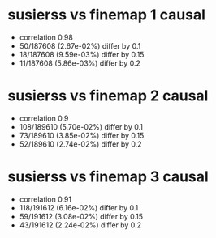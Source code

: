# susierss vs finemap  1 causal

- correlation 0.98
- 50/187608 (2.67e-02%) differ by 0.1
- 18/187608 (9.59e-03%) differ by 0.15
- 11/187608 (5.86e-03%) differ by 0.2


# susierss vs finemap  2 causal

- correlation 0.9
- 108/189610 (5.70e-02%) differ by 0.1
- 73/189610 (3.85e-02%) differ by 0.15
- 52/189610 (2.74e-02%) differ by 0.2


# susierss vs finemap  3 causal

- correlation 0.91
- 118/191612 (6.16e-02%) differ by 0.1
- 59/191612 (3.08e-02%) differ by 0.15
- 43/191612 (2.24e-02%) differ by 0.2



